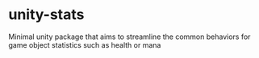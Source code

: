 # unity-stats
Minimal unity package that aims to streamline the common behaviors for game object statistics such as health or mana
